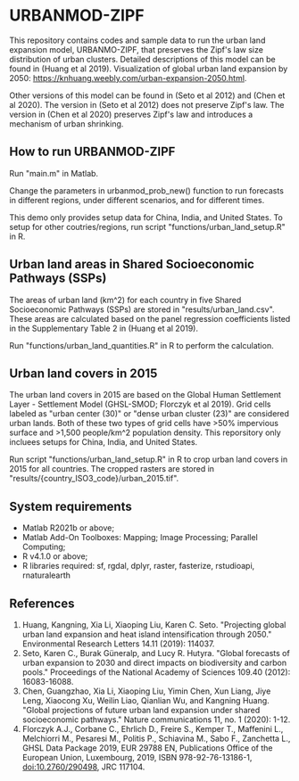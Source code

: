 # URBANMOD-ZIPF

This repository contains codes and sample data to run the urban land expansion model, URBANMO-ZIPF, that preserves the Zipf's law size distribution of urban clusters. Detailed descriptions of this model can be found in (Huang et al 2019). Visualization of global urban land expansion by 2050: https://knhuang.weebly.com/urban-expansion-2050.html.

Other versions of this model can be found in (Seto et al 2012) and (Chen et al 2020). The version in (Seto et al 2012) does not preserve Zipf's law. The version in (Chen et al 2020) preserves Zipf's law and introduces a mechanism of urban shrinking.

## How to run URBANMOD-ZIPF

Run "main.m" in Matlab.

Change the parameters in urbanmod_prob_new() function to run forecasts in different regions, under different scenarios, and for different times.

This demo only provides setup data for China, India, and United States. To setup for other coutries/regions, run script "functions/urban_land_setup.R" in R.

## Urban land areas in Shared Socioeconomic Pathways (SSPs)

The areas of urban land (km\^2) for each country in five Shared Socioeconomic Pathways (SSPs) are stored in "results/urban_land.csv". These areas are calculated based on the panel regression coefficients listed in the Supplementary Table 2 in (Huang et al 2019).

Run "functions/urban_land_quantities.R" in R to perform the calculation.

## Urban land covers in 2015

The urban land covers in 2015 are based on the Global Human Settlement Layer - Settlement Model (GHSL-SMOD; Florczyk et al 2019). Grid cells labeled as "urban center (30)" or "dense urban cluster (23)" are considered urban lands. Both of these two types of grid cells have \>50% impervious surface and \>1,500 people/km\^2 population density. This reporsitory only incluees setups for China, India, and United States.

Run script "functions/urban_land_setup.R" in R to crop urban land covers in 2015 for all countries. The cropped rasters are stored in "results/{country_ISO3_code}/urban_2015.tif".

## System requirements

-   Matlab R2021b or above;
-   Matlab Add-On Toolboxes: Mapping; Image Processing; Parallel Computing;
-   R v4.1.0 or above;
-   R libraries required: sf, rgdal, dplyr, raster, fasterize, rstudioapi, rnaturalearth

## References

1.  Huang, Kangning, Xia Li, Xiaoping Liu, Karen C. Seto. "Projecting global urban land expansion and heat island intensification through 2050." Environmental Research Letters 14.11 (2019): 114037.
2.  Seto, Karen C., Burak Güneralp, and Lucy R. Hutyra. "Global forecasts of urban expansion to 2030 and direct impacts on biodiversity and carbon pools." Proceedings of the National Academy of Sciences 109.40 (2012): 16083-16088.
3.  Chen, Guangzhao, Xia Li, Xiaoping Liu, Yimin Chen, Xun Liang, Jiye Leng, Xiaocong Xu, Weilin Liao, Qianlian Wu, and Kangning Huang. "Global projections of future urban land expansion under shared socioeconomic pathways." Nature communications 11, no. 1 (2020): 1-12.
4.  Florczyk A.J., Corbane C., Ehrlich D., Freire S., Kemper T., Maffenini L., Melchiorri M., Pesaresi M., Politis P., Schiavina M., Sabo F., Zanchetta L., GHSL Data Package 2019, EUR 29788 EN, Publications Office of the European Union, Luxembourg, 2019, ISBN 978-92-76-13186-1, <doi:10.2760/290498>, JRC 117104.
